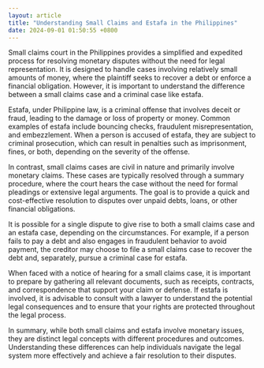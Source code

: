 ```yaml
---
layout: article
title: "Understanding Small Claims and Estafa in the Philippines"
date: 2024-09-01 01:50:55 +0800
---
```


<p>Small claims court in the Philippines provides a simplified and expedited process for resolving monetary disputes without the need for legal representation. It is designed to handle cases involving relatively small amounts of money, where the plaintiff seeks to recover a debt or enforce a financial obligation. However, it is important to understand the difference between a small claims case and a criminal case like estafa.</p><p>Estafa, under Philippine law, is a criminal offense that involves deceit or fraud, leading to the damage or loss of property or money. Common examples of estafa include bouncing checks, fraudulent misrepresentation, and embezzlement. When a person is accused of estafa, they are subject to criminal prosecution, which can result in penalties such as imprisonment, fines, or both, depending on the severity of the offense.</p><p>In contrast, small claims cases are civil in nature and primarily involve monetary claims. These cases are typically resolved through a summary procedure, where the court hears the case without the need for formal pleadings or extensive legal arguments. The goal is to provide a quick and cost-effective resolution to disputes over unpaid debts, loans, or other financial obligations.</p><p>It is possible for a single dispute to give rise to both a small claims case and an estafa case, depending on the circumstances. For example, if a person fails to pay a debt and also engages in fraudulent behavior to avoid payment, the creditor may choose to file a small claims case to recover the debt and, separately, pursue a criminal case for estafa.</p><p>When faced with a notice of hearing for a small claims case, it is important to prepare by gathering all relevant documents, such as receipts, contracts, and correspondence that support your claim or defense. If estafa is involved, it is advisable to consult with a lawyer to understand the potential legal consequences and to ensure that your rights are protected throughout the legal process.</p><p>In summary, while both small claims and estafa involve monetary issues, they are distinct legal concepts with different procedures and outcomes. Understanding these differences can help individuals navigate the legal system more effectively and achieve a fair resolution to their disputes.</p>